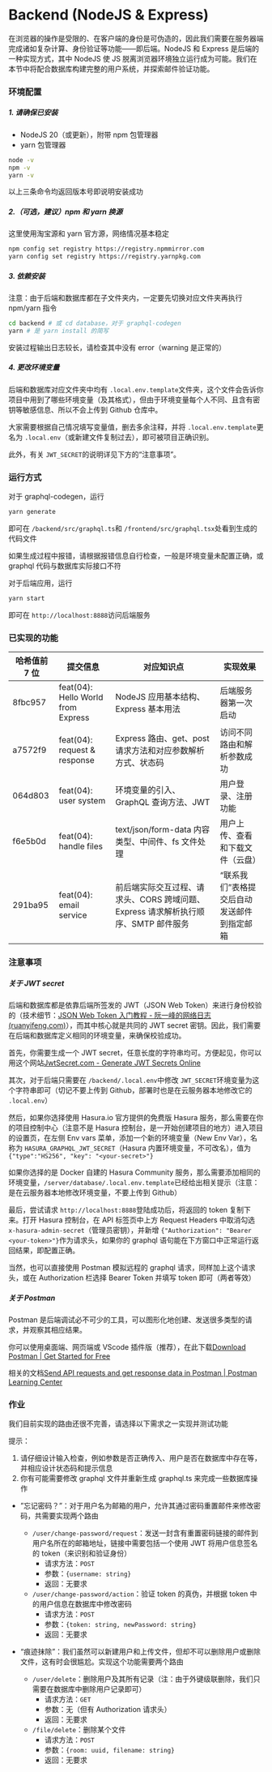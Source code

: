 # Backend (NodeJS & Express)

在浏览器的操作是受限的、在客户端的身份是可伪造的，因此我们需要在服务器端完成诸如复杂计算、身份验证等功能——即后端。NodeJS 和 Express 是后端的一种实现方式，其中 NodeJS 使 JS 脱离浏览器环境独立运行成为可能。我们在本节中将配合数据库构建完整的用户系统，并探索邮件验证功能。

### 环境配置

##### 1. 请确保已安装

- NodeJS 20（或更新），附带 npm 包管理器
- yarn 包管理器

```bash
node -v
npm -v
yarn -v
```

以上三条命令均返回版本号即说明安装成功

##### 2.（可选，建议）npm 和 yarn 换源

这里使用淘宝源和 yarn 官方源，网络情况基本稳定

```bash
npm config set registry https://registry.npmmirror.com
yarn config set registry https://registry.yarnpkg.com
```

##### 3. 依赖安装

注意：由于后端和数据库都在子文件夹内，一定要先切换对应文件夹再执行 npm/yarn 指令

```bash
cd backend # 或 cd database，对于 graphql-codegen
yarn # 是 yarn install 的简写
```

安装过程输出日志较长，请检查其中没有 error（warning 是正常的）

##### 4. 更改环境变量

后端和数据库对应文件夹中均有 `.local.env.template`文件夹，这个文件会告诉你项目中用到了哪些环境变量（及其格式），但由于环境变量每个人不同、且含有密钥等敏感信息、所以不会上传到 Github 仓库中。

大家需要根据自己情况填写变量值，删去多余注释，并将 `.local.env.template`更名为 `.local.env`（或新建文件复制过去），即可被项目正确识别。

此外，有关 `JWT_SECRET`的说明详见下方的“注意事项”。

### 运行方式

对于 graphql-codegen，运行

```bash
yarn generate
```

即可在 `/backend/src/graphql.ts`和 `/frontend/src/graphql.tsx`处看到生成的代码文件

如果生成过程中报错，请根据报错信息自行检查，一般是环境变量未配置正确，或 graphql 代码与数据库实际接口不符

对于后端应用，运行

```bash
yarn start
```

即可在 `http://localhost:8888`访问后端服务

### 已实现的功能

| 哈希值前 7 位 | 提交信息                           | 对应知识点                                                                         | 实现效果                                     |
| ------------- | ---------------------------------- | ---------------------------------------------------------------------------------- | -------------------------------------------- |
| 8fbc957       | feat(04): Hello World from Express | NodeJS 应用基本结构、Express 基本用法                                              | 后端服务器第一次启动                         |
| a7572f9       | feat(04): request & response       | Express 路由、get、post 请求方法和对应参数解析方式、状态码                         | 访问不同路由和解析参数成功                   |
| 064d803       | feat(04): user system              | 环境变量的引入、GraphQL 查询方法、JWT                                              | 用户登录、注册功能                           |
| f6e5b0d       | feat(04): handle files             | text/json/form-data 内容类型、中间件、fs 文件处理                                  | 用户上传、查看和下载文件（云盘）             |
| 291ba95       | feat(04): email service            | 前后端实际交互过程、请求头、CORS 跨域问题、Express 请求解析执行顺序、SMTP 邮件服务 | “联系我们”表格提交后自动发送邮件到指定邮箱 |

### 注意事项

##### 关于 JWT secret

后端和数据库都是依靠后端所签发的 JWT（JSON Web Token）来进行身份校验的（技术细节：[JSON Web Token 入门教程 - 阮一峰的网络日志 (ruanyifeng.com)](https://ruanyifeng.com/blog/2018/07/json_web_token-tutorial.html)），而其中核心就是共同的 JWT secret 密钥。因此，我们需要在后端和数据库定义相同的环境变量，来确保校验成功。

首先，你需要生成一个 JWT secret，任意长度的字符串均可。方便起见，你可以用这个网站[JwtSecret.com - Generate JWT Secrets Online](https://jwtsecret.com/generate)

其次，对于后端只需要在 `/backend/.local.env`中修改 `JWT_SECRET`环境变量为这个字符串即可（切记不要上传到 Github，部署时也是在云服务器本地修改它的 `.local.env`）

然后，如果你选择使用 Hasura.io 官方提供的免费版 Hasura 服务，那么需要在你的项目控制中心（注意不是 Hasura 控制台，是一开始创建项目的地方）进入项目的设置页，在左侧 Env vars 菜单，添加一个新的环境变量（New Env Var），名称为 `HASURA_GRAPHQL_JWT_SECRET`（Hasura 内置环境变量，不可改名），值为 `{"type":"HS256", "key": "<your-secret>"}`

如果你选择的是 Docker 自建的 Hasura Community 服务，那么需要添加相同的环境变量，`/server/database/.local.env.template`已经给出相关提示（注意：是在云服务器本地修改环境变量，不要上传到 Github）

最后，尝试请求 `http://localhost:8888`登陆成功后，将返回的 token 复制下来。打开 Hasura 控制台，在 API 标签页中上方 Request Headers 中取消勾选 `x-hasura-admin-secret`（管理员密钥），并新增 `{"Authorization": "Bearer <your-token>"}`作为请求头，如果你的 graphql 语句能在下方窗口中正常运行返回结果，即配置正确。

当然，也可以直接使用 Postman 模拟远程的 graphql 请求，同样加上这个请求头，或在 Authorization 栏选择 Bearer Token 并填写 token 即可（两者等效）

##### 关于 Postman

Postman 是后端调试必不可少的工具，可以图形化地创建、发送很多类型的请求，并观察其相应结果。

你可以使用桌面端、网页端或 VScode 插件版（推荐），在此下载[Download Postman | Get Started for Free](https://www.postman.com/downloads/)

相关的文档[Send API requests and get response data in Postman | Postman Learning Center](https://learning.postman.com/docs/sending-requests/requests/)

### 作业

我们目前实现的路由还很不完善，请选择以下需求之一实现并测试功能

提示：

1. 请仔细设计输入检查，例如参数是否正确传入、用户是否在数据库中存在等，并相应设计状态码和提示信息
2. 你有可能需要修改 graphql 文件并重新生成 graphql.ts 来完成一些数据库操作

- ”忘记密码？”：对于用户名为邮箱的用户，允许其通过密码重置邮件来修改密码，共需要实现两个路由

  - `/user/change-password/request`：发送一封含有重置密码链接的邮件到用户名所在的邮箱地址，链接中需要包括一个使用 JWT 将用户信息签名的 token（来识别和验证身份）
    - 请求方法：`POST`
    - 参数：`{username: string}`
    - 返回：无要求
  - `/user/change-password/action`：验证 token 的真伪，并根据 token 中的用户信息在数据库中修改密码
    - 请求方法：`POST`
    - 参数：`{token: string, newPassword: string}`
    - 返回：无要求
- “痕迹抹除”：我们虽然可以新建用户和上传文件，但却不可以删除用户或删除文件，这有时会很尴尬。实现这个功能需要两个路由

  - `/user/delete`：删除用户及其所有记录（注：由于外键级联删除，我们只需要在数据库中删除用户记录即可）
    - 请求方法：`GET`
    - 参数：无（但有 Authorization 请求头）
    - 返回：无要求
  - `/file/delete`：删除某个文件
    - 请求方法：`POST`
    - 参数：`{room: uuid, filename: string}`
    - 返回：无要求
